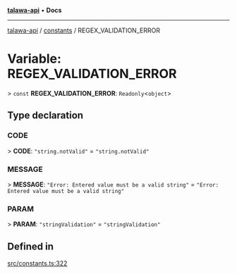 [**talawa-api**](../../README.md) • **Docs**

***

[talawa-api](../../modules.md) / [constants](../README.md) / REGEX\_VALIDATION\_ERROR

# Variable: REGEX\_VALIDATION\_ERROR

\> `const` **REGEX\_VALIDATION\_ERROR**: `Readonly`\<`object`\>

## Type declaration

### CODE

\> **CODE**: `"string.notValid"` = `"string.notValid"`

### MESSAGE

\> **MESSAGE**: `"Error: Entered value must be a valid string"` = `"Error: Entered value must be a valid string"`

### PARAM

\> **PARAM**: `"stringValidation"` = `"stringValidation"`

## Defined in

[src/constants.ts:322](https://github.com/PalisadoesFoundation/talawa-api/blob/f1c816bca43cc03a8c1bd303394e2550a50db017/src/constants.ts#L322)
